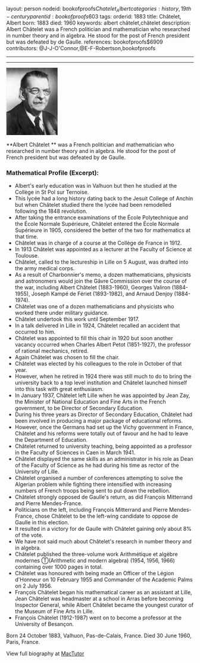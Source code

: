 layout: person
nodeid: bookofproofs$Chatelet_Albert
categories: history,19th-century
parentid: bookofproofs$603
tags: 
orderid: 1883
title: Châtelet, Albert
born: 1883
died: 1960
keywords: albert châtelet,châtelet
description: Albert Châtelet was a French politician and mathematician who researched in number theory and in algebra. He stood for the post of French president but was defeated by de Gaulle.
references: bookofproofs$6909
contributors: @J-J-O'Connor,@E-F-Robertson,bookofproofs

---



---

![Chatelet_Albert.jpg](https://github.com/bookofproofs/bookofproofs.github.io/blob/main/_sources/_assets/images/portraits/Chatelet_Albert.jpg?raw=true)

**Albert Châtelet ** was a French politician and mathematician who researched in number theory and in algebra. He stood for the post of French president but was defeated by de Gaulle.

### Mathematical Profile (Excerpt):
* Albert's early education was in Valhuon but then he studied at the Collège in St Pol sur Ternoise.
* This lycée had a long history dating back to the Jesuit College of Anchin but when Châtelet studied there the lycée had been remodelled following the 1848 revolution.
* After taking the entrance examinations of the École Polytechnique and the École Normale Supérieure, Châtelet entered the École Normale Supérieure in 1905, considered the better of the two for mathematics at that time.
* Châtelet was in charge of a course at the Collège de France in 1912.
* In 1913 Châtelet was appointed as a lecturer at the Faculty of Science at Toulouse.
* Châtelet, called to the lectureship in Lille on 5 August, was drafted into the army medical corps.
* As a result of Charbonnier's memo, a dozen mathematicians, physicists and astronomers would join the Gâvre Commission over the course of the war, including Albert Châtelet (1883-1960), Georges Valiron (1884-1955), Joseph Kampé de Fériet (1893-1982), and Arnaud Denjoy (1884-1974).
* Châtelet was one of a dozen mathematicians and physicists who worked there under military guidance.
* Châtelet undertook this work until September 1917.
* In a talk delivered in Lille in 1924, Châtelet recalled an accident that occurred to him.
* Châtelet was appointed to fill this chair in 1920 but soon another vacancy occurred when Charles Albert Petot (1851-1927), the professor of rational mechanics, retired.
* Again Châtelet was chosen to fill the chair.
* Châtelet was elected by his colleagues to the role in October of that year.
* However, when he retired in 1924 there was still much to do to bring the university back to a top level institution and Châtelet launched himself into this task with great enthusiasm.
* In January 1937, Châtelet left Lille when he was appointed by Jean Zay, the Minister of National Education and Fine Arts in the French government, to be Director of Secondary Education.
* During his three years as Director of Secondary Education, Châtelet had been involved in producing a major package of educational reforms.
* However, once the Germans had set up the Vichy government in France, Châtelet and his reforms were totally out of favour and he had to leave the Department of Education.
* Châtelet returned to university teaching, being appointed as a professor in the Faculty of Sciences in Caen in March 1941.
* Châtelet displayed the same skills as an administrator in his role as Dean of the Faculty of Science as he had during his time as rector of the University of Lille.
* Châtelet organised a number of conferences attempting to solve the Algerian problem while fighting there intensified with increasing numbers of French troops being sent to put down the rebellion.
* Châtelet strongly opposed de Gaulle's return, as did François Mitterrand and Pierre Mendes-France.
* Politicians on the left, including François Mitterrand and Pierre Mendes-France, chose Châtelet to be the left-wing candidate to oppose de Gaulle in this election.
* It resulted in a victory for de Gaulle with Châtelet gaining only about 8% of the vote.
* We have not said much about Châtelet's research in number theory and in algebra.
* Châtelet published the three-volume work Arithmétique et algèbre modernes Ⓣ(Arithmetic and modern algebra) (1954, 1956, 1966) containing over 1000 pages in total.
* Châtelet was honoured with being made an Officer of the Légion d'Honneur on 10 February 1955 and Commander of the Academic Palms on 2 July 1956.
* François Châtelet began his mathematical career as an assistant at Lille, Jean Châtelet was headmaster at a school in Arras before becoming Inspector General, while Albert Châtelet became the youngest curator of the Museum of Fine Arts in Lille.
* François Châtelet (1912-1987) went on to become a professor at the University of Besançon.

Born 24 October 1883, Valhuon, Pas-de-Calais, France. Died 30 June 1960, Paris, France.

View full biography at [MacTutor](https://mathshistory.st-andrews.ac.uk/Biographies/Chatelet_Albert/)
